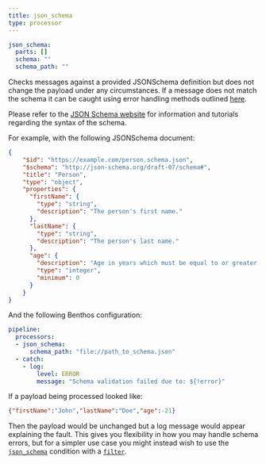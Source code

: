 ```yaml
---
title: json_schema
type: processor
---
```


```yaml
json_schema:
  parts: []
  schema: ""
  schema_path: ""
```

Checks messages against a provided JSONSchema definition but does not change the
payload under any circumstances. If a message does not match the schema it can
be caught using error handling methods outlined [here](/docs/configuration/error_handling).

Please refer to the [JSON Schema website](https://json-schema.org/) for
information and tutorials regarding the syntax of the schema.

For example, with the following JSONSchema document:

```json
{
	"$id": "https://example.com/person.schema.json",
	"$schema": "http://json-schema.org/draft-07/schema#",
	"title": "Person",
	"type": "object",
	"properties": {
	  "firstName": {
		"type": "string",
		"description": "The person's first name."
	  },
	  "lastName": {
		"type": "string",
		"description": "The person's last name."
	  },
	  "age": {
		"description": "Age in years which must be equal to or greater than zero.",
		"type": "integer",
		"minimum": 0
	  }
	}
}
```

And the following Benthos configuration:

```yaml
pipeline:
  processors:
  - json_schema:
      schema_path: "file://path_to_schema.json"
  - catch:
    - log:
        level: ERROR
        message: "Schema validation failed due to: ${!error}"
```

If a payload being processed looked like:

```json
{"firstName":"John","lastName":"Doe","age":-21}
```

Then the payload would be unchanged but a log message would appear explaining
the fault. This gives you flexibility in how you may handle schema errors, but
for a simpler use case you might instead wish to use the
[`json_schema`](/docs/components/conditions/json_schema) condition with a
[`filter`](filter).


